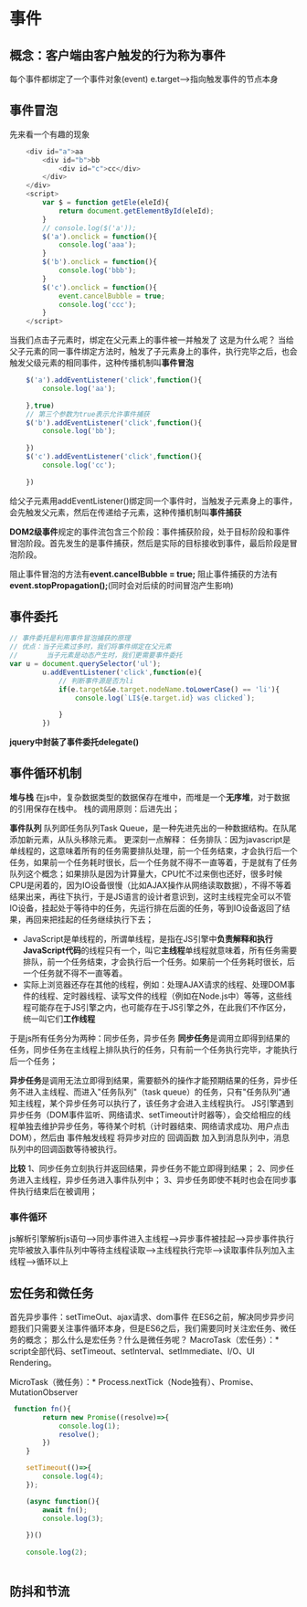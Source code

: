 # 事件
## 概念：客户端由客户触发的行为称为事件
每个事件都绑定了一个事件对象(event)
e.target-->指向触发事件的节点本身
## 事件冒泡
先来看一个有趣的现象
```js
    <div id="a">aa
        <div id="b">bb
            <div id="c">cc</div>
        </div>
    </div>
    <script>
        var $ = function getEle(eleId){
            return document.getElementById(eleId);
        }
        // console.log($('a'));
        $('a').onclick = function(){
            console.log('aaa');
        }
        $('b').onclick = function(){
            console.log('bbb');
        }
        $('c').onclick = function(){
            event.cancelBubble = true;
            console.log('ccc');
        }
    </script>
```
当我们点击子元素时，绑定在父元素上的事件被一并触发了
这是为什么呢？
当给父子元素的同一事件绑定方法时，触发了子元素身上的事件，执行完毕之后，也会触发父级元素的相同事件，这种传播机制叫**事件冒泡**
```js
    $('a').addEventListener('click',function(){
        console.log('aa');
        
    },true)
    // 第三个参数为true表示允许事件捕获
    $('b').addEventListener('click',function(){
        console.log('bb');
        
    })
    $('c').addEventListener('click',function(){
        console.log('cc');
        
    })
```
给父子元素用addEventListener()绑定同一个事件时，当触发子元素身上的事件，会先触发父元素，然后在传递给子元素，这种传播机制叫**事件捕获**

**DOM2级事件**规定的事件流包含三个阶段：事件捕获阶段，处于目标阶段和事件冒泡阶段。首先发生的是事件捕获，然后是实际的目标接收到事件，最后阶段是冒泡阶段。

阻止事件冒泡的方法有**event.cancelBubble = true;**
阻止事件捕获的方法有**event.stopPropagation();**(同时会对后续的时间冒泡产生影响)

## 事件委托
```js
// 事件委托是利用事件冒泡捕获的原理
// 优点：当子元素过多时，我们将事件绑定在父元素
//       当子元素是动态产生时，我们更需要事件委托
var u = document.querySelector('ul');
        u.addEventListener('click',function(e){
            // 判断事件源是否为li
            if(e.target&&e.target.nodeName.toLowerCase() == 'li'){
                console.log(`LI${e.target.id} was clicked`);
                
            }
        })
```
**jquery中封装了事件委托delegate()**

## 事件循环机制
**堆与栈**
在js中，复杂数据类型的数据保存在堆中，而堆是一个**无序堆**，对于数据的引用保存在栈中。
栈的调用原则：后进先出；

**事件队列**
队列即任务队列Task Queue，是一种先进先出的一种数据结构。在队尾添加新元素，从队头移除元素。
更深刻一点解释：
任务排队：因为javascript是单线程的，这意味着所有的任务需要排队处理，前一个任务结束，才会执行后一个任务，如果前一个任务耗时很长，后一个任务就不得不一直等着，于是就有了任务队列这个概念；如果排队是因为计算量大，CPU忙不过来倒也还好，很多时候CPU是闲着的，因为IO设备很慢（比如AJAX操作从网络读取数据），不得不等着结果出来，再往下执行，于是JS语言的设计者意识到，这时主线程完全可以不管IO设备，挂起处于等待中的任务，先运行排在后面的任务，等到IO设备返回了结果，再回来把挂起的任务继续执行下去；

+ JavaScript是单线程的，所谓单线程，是指在JS引擎中**负责解释和执行JavaScript代码**的线程只有一个，叫它**主线程**单线程就意味着，所有任务需要排队，前一个任务结束，才会执行后一个任务。如果前一个任务耗时很长，后一个任务就不得不一直等着。
+ 实际上浏览器还存在其他的线程，例如：处理AJAX请求的线程、处理DOM事件的线程、定时器线程、读写文件的线程（例如在Node.js中）等等，这些线程可能存在于JS引擎之内，也可能存在于JS引擎之外，在此我们不作区分，统一叫它们**工作线程**

于是js所有任务分为两种：同步任务，异步任务
**同步任务**是调用立即得到结果的任务，同步任务在主线程上排队执行的任务，只有前一个任务执行完毕，才能执行后一个任务；

**异步任务**是调用无法立即得到结果，需要额外的操作才能预期结果的任务，异步任务不进入主线程、而进入"任务队列"（task queue）的任务，只有"任务队列"通知主线程，某个异步任务可以执行了，该任务才会进入主线程执行。
JS引擎遇到异步任务（DOM事件监听、网络请求、setTimeout计时器等），会交给相应的线程单独去维护异步任务，等待某个时机（计时器结束、网络请求成功、用户点击DOM），然后由 事件触发线程 将异步对应的 回调函数 加入到消息队列中，消息队列中的回调函数等待被执行。

**比较**
1、同步任务立刻执行并返回结果，异步任务不能立即得到结果；
2、同步任务进入主线程，异步任务进入事件队列中；
3、异步任务即使不耗时也会在同步事件执行结束后在被调用；

### 事件循环
js解析引擎解析js语句-->同步事件进入主线程-->异步事件被挂起-->异步事件执行完毕被放入事件队列中等待主线程读取-->主线程执行完毕-->读取事件队列加入主线程-->循环以上

## 宏任务和微任务
首先异步事件：setTimeOut、ajax请求、dom事件
在ES6之前，解决同步异步问题我们只需要关注事件循环本身，但是ES6之后，我们需要同时关注宏任务、微任务的概念；
那么什么是宏任务？什么是微任务呢？
MacroTask（宏任务）：*  script全部代码、setTimeout、setInterval、setImmediate、I/O、UI Rendering。

MicroTask（微任务）：*  Process.nextTick（Node独有）、Promise、MutationObserver
```js
 function fn(){
        return new Promise((resolve)=>{
            console.log(1);
            resolve();
        })
    }

    setTimeout(()=>{
        console.log(4);
    });

    (async function(){
        await fn();
        console.log(3);
        
    })()
    
    console.log(2);
    
```
## 防抖和节流